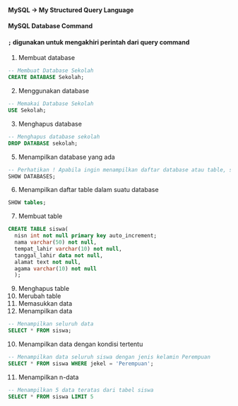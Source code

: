 #### MySQL -> My Structured Query Language

#### MySQL Database Command

#### ```;``` digunakan untuk mengakhiri perintah dari query command

1. Membuat database
```sql
-- Membuat Database Sekolah
CREATE DATABASE Sekolah;
```
2. Menggunakan database
```SQL
-- Memakai Database Sekolah
USE Sekolah;
```
3. Menghapus database
```SQL
-- Menghapus database sekolah
DROP DATABASE sekolah;
```
5. Menampilkan database yang ada
```SQL
-- Perhatikan ! Apabila ingin menampilkan daftar database atau table, selalu akhiri dengan tambahan s
SHOW DATABASES;
```
6. Menampilkan daftar table dalam suatu database
```SQL
SHOW tables;
```
7. Membuat table
```SQL
CREATE TABLE siswa(
  nisn int not null primary key auto_increment;
  nama varchar(50) not null,
  tempat_lahir varchar(10) not null,
  tanggal_lahir data not null,
  alamat text not null,
  agama varchar(10) not null
  );
```
9. Menghapus table
10. Merubah table
11. Memasukkan data
12. Menampilkan data
```SQL
-- Menampilkan seluruh data
SELECT * FROM siswa;
```
10. Menampilkan data dengan kondisi tertentu
```SQL
-- Menampilkan data seluruh siswa dengan jenis kelamin Perempuan
SELECT * FROM siswa WHERE jekel = 'Perempuan';
```
11. Menampilkan n-data
```SQL
-- Menampilkan 5 data teratas dari tabel siswa
SELECT * FROM siswa LIMIT 5
```
